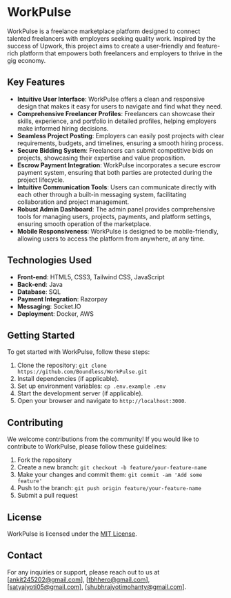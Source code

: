 # WorkPulse

WorkPulse is a freelance marketplace platform designed to connect talented freelancers with employers seeking quality work. Inspired by the success of Upwork, this project aims to create a user-friendly and feature-rich platform that empowers both freelancers and employers to thrive in the gig economy.

## Key Features

- **Intuitive User Interface**: WorkPulse offers a clean and responsive design that makes it easy for users to navigate and find what they need.
- **Comprehensive Freelancer Profiles**: Freelancers can showcase their skills, experience, and portfolio in detailed profiles, helping employers make informed hiring decisions.
- **Seamless Project Posting**: Employers can easily post projects with clear requirements, budgets, and timelines, ensuring a smooth hiring process.
- **Secure Bidding System**: Freelancers can submit competitive bids on projects, showcasing their expertise and value proposition.
- **Escrow Payment Integration**: WorkPulse incorporates a secure escrow payment system, ensuring that both parties are protected during the project lifecycle.
- **Intuitive Communication Tools**: Users can communicate directly with each other through a built-in messaging system, facilitating collaboration and project management.
- **Robust Admin Dashboard**: The admin panel provides comprehensive tools for managing users, projects, payments, and platform settings, ensuring smooth operation of the marketplace.
- **Mobile Responsiveness**: WorkPulse is designed to be mobile-friendly, allowing users to access the platform from anywhere, at any time.

## Technologies Used

- **Front-end**: HTML5, CSS3, Tailwind CSS, JavaScript
- **Back-end**: Java
- **Database**: SQL
- **Payment Integration**: Razorpay
- **Messaging**: Socket.IO
- **Deployment**: Docker, AWS

## Getting Started

To get started with WorkPulse, follow these steps:

1. Clone the repository: `git clone https://github.com/Boundless/WorkPulse.git`
2. Install dependencies (if applicable).
3. Set up environment variables: `cp .env.example .env`
4. Start the development server (if applicable).
5. Open your browser and navigate to `http://localhost:3000`.

## Contributing

We welcome contributions from the community! If you would like to contribute to WorkPulse, please follow these guidelines:

1. Fork the repository
2. Create a new branch: `git checkout -b feature/your-feature-name`
3. Make your changes and commit them: `git commit -am 'Add some feature'`
4. Push to the branch: `git push origin feature/your-feature-name`
5. Submit a pull request

## License

WorkPulse is licensed under the [MIT License](LICENSE).

## Contact

For any inquiries or support, please reach out to us at [ankit245202@gmail.com], [tbhhero@gmail.com], [satyajyoti05@gmail.com], [shubhrajyotimohanty@gmail.com].
